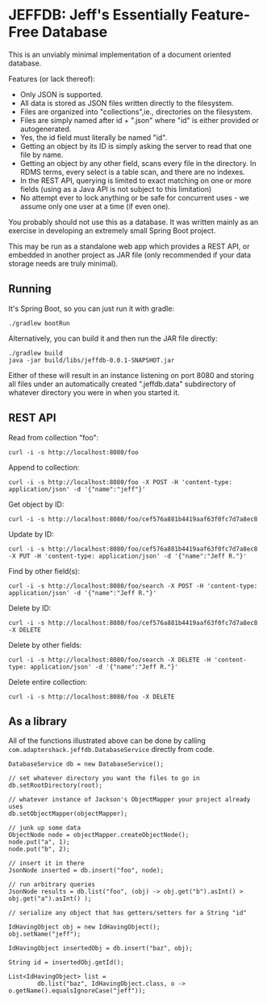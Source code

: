 # JEFFDB: Jeff's Essentially Feature-Free Database

This is an unviably minimal implementation of a document oriented database.

Features (or lack thereof):

* Only JSON is supported.
* All data is stored as JSON files written directly to the filesystem. 
* Files are organized into "collections",ie., directories on the filesystem.
* Files are simply named after id + ".json" where "id" is either provided or autogenerated.
* Yes, the id field must literally be named "id".
* Getting an object by its ID is simply asking the server to read that one file by name.
* Getting an object by any other field, scans every file in the directory. In RDMS terms, every select is a table scan, and there are no indexes.
* In the REST API, querying is limited to exact matching on one or more fields (using as a Java API is not subject to this limitation)
* No attempt ever to lock anything or be safe for concurrent uses - we assume only one user at a time (if even one).

You probably should not use this as a database. It was written mainly as an exercise in
developing an extremely small Spring Boot project.

This may be run as a standalone web app which provides a REST API, or embedded in another project as JAR file (only recommended if your data storage needs are truly minimal).

## Running

It's Spring Boot, so you can just run it with gradle:

```
./gradlew bootRun
```

Alternatively, you can build it and then run the JAR file directly:

```
./gradlew build
java -jar build/libs/jeffdb-0.0.1-SNAPSHOT.jar
```

Either of these will result in an instance listening on port 8080 and storing all files under an automatically created ".jeffdb.data" subdirectory of whatever directory you were in when you started it.

## REST API

Read from collection "foo":

```
curl -i -s http://localhost:8080/foo
```

Append to collection:

```
curl -i -s http://localhost:8080/foo -X POST -H 'content-type: application/json' -d '{"name":"jeff"}'
```

Get object by ID:

```
curl -i -s http://localhost:8080/foo/cef576a881b4419aaf63f0fc7d7a8ec8
```

Update by ID:

```
curl -i -s http://localhost:8080/foo/cef576a881b4419aaf63f0fc7d7a8ec8 -X PUT -H 'content-type: application/json' -d '{"name":"Jeff R."}'
```

Find by other field(s):

```
curl -i -s http://localhost:8080/foo/search -X POST -H 'content-type: application/json' -d '{"name":"Jeff R."}'
```

Delete by ID:

```
curl -i -s http://localhost:8080/foo/cef576a881b4419aaf63f0fc7d7a8ec8 -X DELETE
```

Delete by other fields:

```
curl -i -s http://localhost:8080/foo/search -X DELETE -H 'content-type: application/json' -d '{"name":"Jeff R."}'
```

Delete entire collection:

```
curl -i -s http://localhost:8080/foo -X DELETE
```

## As a library

All of the functions illustrated above can be done by calling `com.adaptershack.jeffdb.DatabaseService` directly from code.

```
DatabaseService db = new DatabaseService();

// set whatever directory you want the files to go in
db.setRootDirectory(root);

// whatever instance of Jackson's ObjectMapper your project already uses
db.setObjectMapper(objectMapper);

// junk up some data
ObjectNode node = objectMapper.createObjectNode();
node.put("a", 1);
node.put("b", 2);

// insert it in there
JsonNode inserted = db.insert("foo", node);

// run arbitrary queries
JsonNode results = db.list("foo", (obj) -> obj.get("b").asInt() > obj.get("a").asInt() );

// serialize any object that has getters/setters for a String "id"

IdHavingObject obj = new IdHavingObject();
obj.setName("jeff");

IdHavingObject insertedObj = db.insert("baz", obj);

String id = insertedObj.getId();

List<IdHavingObject> list =
		db.list("baz", IdHavingObject.class, o -> o.getName().equalsIgnoreCase("jeff"));

		
```
